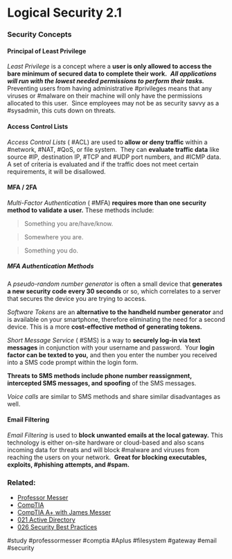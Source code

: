 # Logical Security 2.1

### Security Concepts
#### Principal of Least Privilege

*Least Privilege* is a concept where a **user is only allowed to access the bare minimum of secured data to complete their work.**  ***All applications will run with the lowest needed permissions to perform their tasks.*** Preventing users from having administrative #privileges means that any viruses or #malware on their machine will only have the permissions allocated to this user.  Since employees may not be as security savvy as a #sysadmin, this cuts down on threats.

#### Access Control Lists

*Access Control Lists* ( #ACL) are used to **allow or deny traffic** within a #network, #NAT, #QoS, or file system.  They can **evaluate traffic data** like source #IP, destination IP, #TCP and #UDP port numbers, and #ICMP data.  A set of criteria is evaluated and if the traffic does not meet certain requirements, it will be disallowed. 

#### MFA / 2FA

*Multi-Factor Authentication* ( #MFA) **requires more than one security method to validate a user.** These methods include:

>Something you are/have/know.

>Somewhere you are.

>Something you do.

##### MFA Authentication Methods

A *pseudo-random number generator* is often a small device that **generates a new security code every 30 seconds** or so, which correlates to a server that secures the device you are trying to access. 

*Software Tokens* are an **alternative to the handheld number generator** and is available on your smartphone, therefore eliminating the need for a second device. This is a more **cost-effective method of generating tokens.**

*Short Message Service* ( #SMS) is a way to **securely log-in via text messages** in conjunction with your username and password.  Your **login factor can be texted to you,** and then you enter the number you received into a SMS code prompt within the login form.

**Threats to SMS methods include phone number reassignment, intercepted SMS messages, and spoofing** of the SMS messages.

*Voice calls* are similar to SMS methods and share similar disadvantages as well.

#### Email Filtering

*Email Filtering* is used to **block unwanted emails at the local gateway.** This technology is either on-site hardware or cloud-based and also scans incoming data for threats and will block #malware and viruses from reaching the users on your network.  **Great for blocking executables, exploits, 
#phishing attempts, and #spam.**

### Related:
- [Professor Messer](https://www.professormesser.com/free-a-plus-training/220-1102/220-1102-video/logical-security-220-1102/ "Professor Messer A+ Guide")
- [CompTIA](https://www.comptia.org/ "CompTIA Homepage")
- [CompTIA A+ with James Messer](CompTIA%20A+%20with%20James%20Messer.md)
- [021 Active Directory](021%20Active%20Directory.md)
- [026 Security Best Practices](026%20Security%20Best%20Practices.md)

#study #professormesser #comptia #Aplus #filesystem #gateway #email #security 